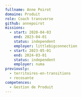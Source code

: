 ```yaml
---
fullname: Anne Poirot
domaine: Produit
role: Coach transverse
github: annepoirot
missions:
  - start: 2020-04-03
    end: 2023-04-01
    status: independent
    employer: littlebigconnection
  - start: 2023-05-01
    end: 2024-03-01
    status: independent
    employer: numa
previously:
  - territoires-en-transitions
  - recosante
competences:
  - Gestion de Produit
---
```

